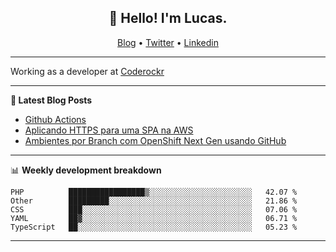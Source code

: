 <h2 align="center">👋 Hello! I'm Lucas.</h2>
<p align="center">
  <a href="https://www.lucassabreu.net.br/">Blog</a> •
  <a href="https://twitter.com/lucassabreu">Twitter</a> •
  <a href="https://www.linkedin.com/in/lucassantosabreu/">Linkedin</a>
</p>

---

Working as a developer at [Coderockr](https://github.com/Coderockr)

---

**📝 Latest Blog Posts**

<!-- BLOG-POST-LIST:START -->
- [Github Actions](https://www.lucassabreu.net.br/post/github-actions/)
- [Aplicando HTTPS para uma SPA na AWS](https://www.lucassabreu.net.br/post/aplicando-https-para-uma-spa-na-aws/)
- [Ambientes por Branch com OpenShift Next Gen usando GitHub](https://www.lucassabreu.net.br/post/ambientes-por-branch-com-openshift-next-gen-usando-github/)
<!-- BLOG-POST-LIST:END -->

---

📊 **Weekly development breakdown**
<!--START_SECTION:waka-->
```text
PHP          █████████████████▒░░░░░░░░░░░░░░░░░░░░░░░   42.07 % 
Other        █████████░░░░░░░░░░░░░░░░░░░░░░░░░░░░░░░░   21.86 % 
CSS          ███░░░░░░░░░░░░░░░░░░░░░░░░░░░░░░░░░░░░░░   07.06 % 
YAML         ██▓░░░░░░░░░░░░░░░░░░░░░░░░░░░░░░░░░░░░░░   06.71 % 
TypeScript   ██░░░░░░░░░░░░░░░░░░░░░░░░░░░░░░░░░░░░░░░   05.23 % 
```
<!--END_SECTION:waka-->

---
